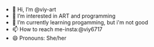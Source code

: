 - 👋 Hi, I’m @viy-art
- 👀 I’m interested in ART and programming
- 🌱 I’m currently learning progamming, but i'm not good
- 📫 How to reach me-insta:@viy6717
- 😄 Pronouns: She/her

<!---
viy-art/viy-art is a ✨ special ✨ repository because its `README.md` (this file) appears on your GitHub profile.
You can click the Preview link to take a look at your changes.
--->
